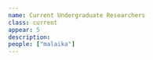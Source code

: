 ```yaml
---
name: Current Undergraduate Researchers
class: current
appear: 5
description: 
people: ["malaika"]
---
```

